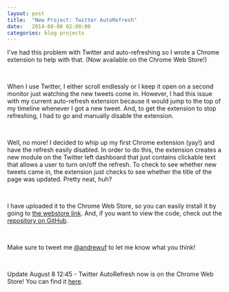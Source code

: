 ```yaml
---
layout: post
title:  "New Project: Twitter AutoRefresh"
date:   2014-08-08 02:00:00
categories: blog projects
---
```


I've had this problem with Twitter and auto-refreshing so I wrote a Chrome extension to help with that. (Now available on the Chrome Web Store!)

<br />

When I use Twitter, I either scroll endlessly or I keep it open on a second monitor just watching the new tweets come in. However, I had this issue with my current auto-refresh extension because it would jump to the top of my timeline whenever I got a new tweet. And, to get the extension to stop refreshing, I had to go and manually disable the extension.

<br />

Well, no more! I decided to whip up my first Chrome extension (yay!) and have the refresh easily disabled. In order to do this, the extension creates a new module on the Twitter left dashboard that just contains clickable text that allows a user to turn on/off the refresh. To check to see whether new tweets came in, the extension just checks to see whether the title of the page was updated. Pretty neat, huh?

<br />

I have uploaded it to the Chrome Web Store, so you can easily install it by going to [the webstore link](https://chrome.google.com/webstore/detail/twitter-autorefresh/hnkdmkjkkgiahldbbejflafhdbkdmegd?hl=en&gl=US). And, if you want to view the code, check out the [repository on GitHub](https://github.com/andrewjkerr/twitter-refresh).

<br />

Make sure to tweet me [@andrewuf](https://www.twitter.com/andrewuf) to let me know what you think!

<br />

Update August 8 12:45 - Twitter AutoRefresh now is on the Chrome Web Store! You can find it [here](https://chrome.google.com/webstore/detail/twitter-autorefresh/hnkdmkjkkgiahldbbejflafhdbkdmegd?hl=en&gl=US).